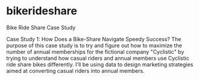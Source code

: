 # bikerideshare
 Bike Ride Share Case Study

Case Study 1: How Does a Bike-Share Navigate Speedy Success?
The purpose of this case study is to try and figure out how to maximize the number of annual memberships for the fictional company "Cyclistic" by trying to understand how casual riders and annual members use Cyclistic ride share bikes differently. I'll be using data to design marketing strategies aimed at converting casual riders into annual members.
